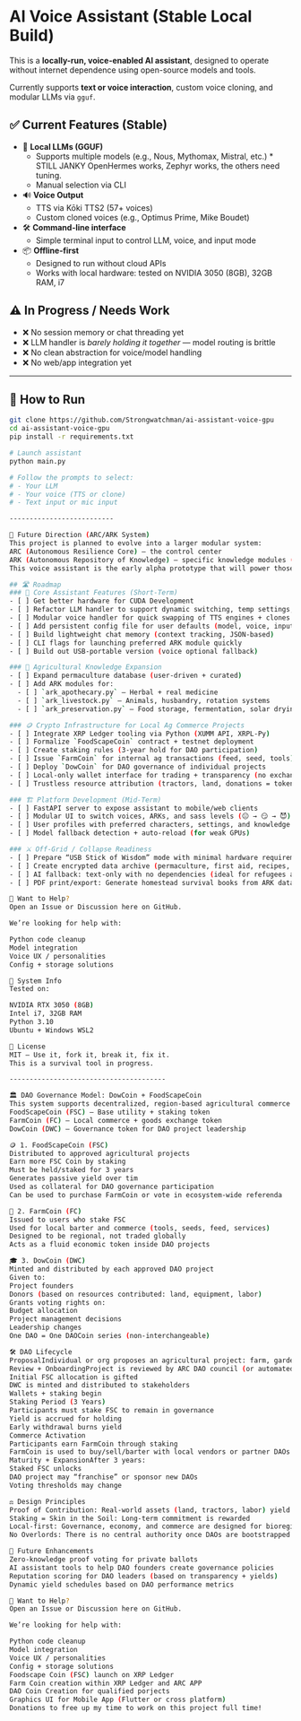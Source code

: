 # AI Voice Assistant (Stable Local Build)

This is a **locally-run, voice-enabled AI assistant**, designed to operate without internet dependence using open-source models and tools.

Currently supports **text or voice interaction**, custom voice cloning, and modular LLMs via `gguf`.

## ✅ Current Features (Stable)

- 🧠 **Local LLMs (GGUF)**  
  - Supports multiple models (e.g., Nous, Mythomax, Mistral, etc.) * STILL JANKY OpenHermes works, Zephyr works, the others need tuning. 
  - Manual selection via CLI
- 🔊 **Voice Output**  
  - TTS via Kōki TTS2 (57+ voices)
  - Custom cloned voices (e.g., Optimus Prime, Mike Boudet)
- 🛠️ **Command-line interface**  
  - Simple terminal input to control LLM, voice, and input mode
- 📦 **Offline-first**  
  - Designed to run without cloud APIs
  - Works with local hardware: tested on NVIDIA 3050 (8GB), 32GB RAM, i7

## ⚠️ In Progress / Needs Work

- ❌ No session memory or chat threading yet
- ❌ LLM handler is *barely holding it together* — model routing is brittle
- ❌ No clean abstraction for voice/model handling
- ❌ No web/app integration yet

---

## 🚀 How to Run

```bash
git clone https://github.com/Strongwatchman/ai-assistant-voice-gpu
cd ai-assistant-voice-gpu
pip install -r requirements.txt

# Launch assistant
python main.py

# Follow the prompts to select:
# - Your LLM
# - Your voice (TTS or clone)
# - Text input or mic input

--------------------------

🔮 Future Direction (ARC/ARK System)
This project is planned to evolve into a larger modular system:
ARC (Autonomous Resilience Core) — the control center
ARK (Autonomous Repository of Knowledge) — specific knowledge modules (permaculture, medicine, crypto, etc.)
This voice assistant is the early alpha prototype that will power those future components.

## 🛣️ Roadmap
### 🔧 Core Assistant Features (Short-Term)
- [ ] Get better hardware for CUDA Development
- [ ] Refactor LLM handler to support dynamic switching, temp settings, max tokens
- [ ] Modular voice handler for quick swapping of TTS engines + clones
- [ ] Add persistent config file for user defaults (model, voice, input method)
- [ ] Build lightweight chat memory (context tracking, JSON-based)
- [ ] CLI flags for launching preferred ARK module quickly
- [ ] Build out USB-portable version (voice optional fallback)

### 🌱 Agricultural Knowledge Expansion
- [ ] Expand permaculture database (user-driven + curated)
- [ ] Add ARK modules for:
  - [ ] `ark_apothecary.py` – Herbal + real medicine
  - [ ] `ark_livestock.py` – Animals, husbandry, rotation systems
  - [ ] `ark_preservation.py` – Food storage, fermentation, solar drying

### 🪙 Crypto Infrastructure for Local Ag Commerce Projects
- [ ] Integrate XRP Ledger tooling via Python (XUMM API, XRPL-Py)
- [ ] Formalize `FoodScapeCoin` contract + testnet deployment
- [ ] Create staking rules (3-year hold for DAO participation)
- [ ] Issue `FarmCoin` for internal ag transactions (feed, seed, tools)
- [ ] Deploy `DowCoin` for DAO governance of individual projects
- [ ] Local-only wallet interface for trading + transparency (no exchanges)
- [ ] Trustless resource attribution (tractors, land, donations = token equity)

### 🏗️ Platform Development (Mid-Term)
- [ ] FastAPI server to expose assistant to mobile/web clients
- [ ] Modular UI to switch voices, ARKs, and sass levels (😐 → 😏 → 😈)
- [ ] User profiles with preferred characters, settings, and knowledge domains
- [ ] Model fallback detection + auto-reload (for weak GPUs)

### ⚔️ Off-Grid / Collapse Readiness
- [ ] Prepare “USB Stick of Wisdom” mode with minimal hardware requirements
- [ ] Create encrypted data archive (permaculture, first aid, recipes, crypto keys)
- [ ] AI fallback: text-only with no dependencies (ideal for refugees and bush dwellers)
- [ ] PDF print/export: Generate homestead survival books from ARK data

🤝 Want to Help?
Open an Issue or Discussion here on GitHub.

We’re looking for help with:

Python code cleanup
Model integration
Voice UX / personalities
Config + storage solutions

🧱 System Info
Tested on:

NVIDIA RTX 3050 (8GB)
Intel i7, 32GB RAM
Python 3.10
Ubuntu + Windows WSL2

📜 License
MIT — Use it, fork it, break it, fix it.
This is a survival tool in progress.

---------------------------------------

🏛️ DAO Governance Model: DowCoin + FoodScapeCoin
This system supports decentralized, region-based agricultural commerce using three tokens:
FoodScapeCoin (FSC) – Base utility + staking token
FarmCoin (FC) – Local commerce + goods exchange token
DowCoin (DWC) – Governance token for DAO project leadership

🪙 1. FoodScapeCoin (FSC)
Distributed to approved agricultural projects
Earn more FSC Coin by staking
Must be held/staked for 3 years
Generates passive yield over tim
Used as collateral for DAO governance participation
Can be used to purchase FarmCoin or vote in ecosystem-wide referenda

🐄 2. FarmCoin (FC)
Issued to users who stake FSC
Used for local barter and commerce (tools, seeds, feed, services)
Designed to be regional, not traded globally
Acts as a fluid economic token inside DAO projects

🎓 3. DowCoin (DWC)
Minted and distributed by each approved DAO project
Given to:
Project founders
Donors (based on resources contributed: land, equipment, labor)
Grants voting rights on:
Budget allocation
Project management decisions
Leadership changes
One DAO = One DAOCoin series (non-interchangeable)

🛠️ DAO Lifecycle
ProposalIndividual or org proposes an agricultural project: farm, garden co-op, apothecary, etc.
Review + OnboardingProject is reviewed by ARC DAO council (or automated logic).If accepted:
Initial FSC allocation is gifted
DWC is minted and distributed to stakeholders
Wallets + staking begin
Staking Period (3 Years)
Participants must stake FSC to remain in governance
Yield is accrued for holding
Early withdrawal burns yield
Commerce Activation
Participants earn FarmCoin through staking
FarmCoin is used to buy/sell/barter with local vendors or partner DAOs
Maturity + ExpansionAfter 3 years:
Staked FSC unlocks
DAO project may “franchise” or sponsor new DAOs
Voting thresholds may change

⚖️ Design Principles
Proof of Contribution: Real-world assets (land, tractors, labor) yield DWC
Staking = Skin in the Soil: Long-term commitment is rewarded
Local-first: Governance, economy, and commerce are designed for bioregional resilience
No Overlords: There is no central authority once DAOs are bootstrapped

🔐 Future Enhancements
Zero-knowledge proof voting for private ballots
AI assistant tools to help DAO founders create governance policies
Reputation scoring for DAO leaders (based on transparency + yields)
Dynamic yield schedules based on DAO performance metrics

🤝 Want to Help?
Open an Issue or Discussion here on GitHub.

We’re looking for help with:

Python code cleanup
Model integration
Voice UX / personalities
Config + storage solutions
Foodscape Coin (FSC) launch on XRP Ledger
Farm Coin creation within XRP Ledger and ARC APP
DAO Coin Creation for qualified porjects
Graphics UI for Mobile App (Flutter or cross platform)
Donations to free up my time to work on this project full time!


